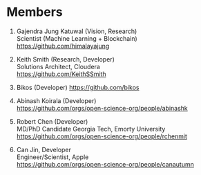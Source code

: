 # Members

1. Gajendra Jung Katuwal (Vision, Research)   
Scientist (Machine Learning + Blockchain)   
https://github.com/himalayajung

2. Keith Smith (Research, Developer)     
Solutions Architect, Cloudera  
https://github.com/KeithSSmith

3. Bikos (Developer)
https://github.com/bikos

4. Abinash Koirala (Developer)   
https://github.com/orgs/open-science-org/people/abinashk

5. Robert Chen (Developer)     
MD/PhD Candidate Georgia Tech, Emorty University    
https://github.com/orgs/open-science-org/people/rchenmit

6. Can Jin, Developer   
Engineer/Scientist, Apple   
https://github.com/orgs/open-science-org/people/canautumn
